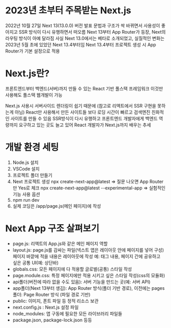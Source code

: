 # 2023년 초부터 주목받는 Next.js

2022년 10월 27일 Next 13(13.0.0) 버전 발표
문법과 구조가 싹 바뀌면서 사용성이 좋아지고 SSR 방식이 다시 유행하면서 떠오름
Next 13부터 App Router가 등장, Next의 라우팅 방식이 아예 달라짐
사실 Next 13.0에서는 베타로 소개되었고, 실질적인 변화는 2023년 5월 초에 있었던 Next 13.4부터임
Next 13.4부터 프로젝트 생성 시 App Router가 기본 설정으로 적용

# Next.js란?

프론트엔드부터 백엔드(서버)까지 만들 수 있는 React 기반 풀스택 프레임워크
이것만 사용해도 풀스택 웹개발이 가능

Next.js 사용시 서버사이드 렌더링이 쉽기 때문에 (참고로 리액트에서 SSR 구현을 못하는게 아님)
React만 사용해서 만든 사이트들 보다 로딩 시간이 빠르고 검색엔진 친화적인 사이트를 만들 수 있음
SSR방식이 다시 유행하고 프론트엔드 개발자에게 백엔드 역량까지 요구하고 있는 곳도 늘고 있어
React 개발자가 Next.js까지 배우는 추세

# 개발 환경 세팅

1. Node.js 설치
2. VSCode 설치
3. 프로젝트 폴더 만들기
4. Next 프로젝트 생성
   npx create-next-app@latest => 질문 나오면 App Router만 Yes로 체크
   npx create-next-app@latest --experimental-app => 실험적인 기능 사용 옵션
5. npm run dev
6. 실제 코딩은 /app/page.js(메인 페이지)에 작성

# Next App 구조 살펴보기

- page.js: 리액트의 App.js와 같은 메인 페이지 역할
- layout.js: page.js를 감싸는 파일(넥스트 앱은 레이아웃 안에 페이지를 넣어 구성)
  페이지 바깥에 적을 내용은 레이아웃에 작성
  예: <head> 태그 내용, 페이지 간에 공유하고 싶은 공통 UI(예: 상단바)
- globals.css: 모든 페이지에 다 적용할 글로벌(공통) 스타일 작성
- page.module.css: 특정 페이지에만 적용 시키고 싶은 스타일 작성(css의 모듈화)
- api폴더(버전에 따라 없을 수도 있음): 서버 기능을 만드는 곳(예: 서버 API)
- app폴더(Next 13부터 생김): App Router 방식(폴더 기반 경로), 이전에는 pages폴더: Page Router 방식 (파일 경로 기반)
- public: 이미지, 폰트 파일 등 정적 리소스 보관
- next.config.js : Next.js 설정 파일
- node_modules: 앱 구동에 필요한 모든 라이브러리 파일들
- package.json, package-lock.json 등등
